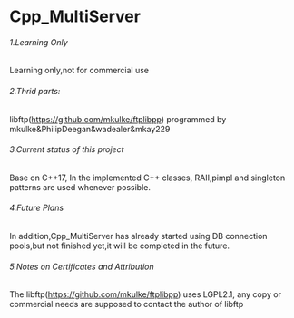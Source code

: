 # Cpp_MultiServer
###### 1.Learning Only
Learning only,not for commercial use
###### 2.Thrid parts:
libftp(https://github.com/mkulke/ftplibpp) programmed by mkulke&PhilipDeegan&wadealer&mkay229

###### 3.Current status of this project
Base on C++17, In the implemented C++ classes, RAII,pimpl and singleton patterns are used whenever possible.
###### 4.Future Plans
In addition,Cpp_MultiServer has already started using DB connection pools,but not finished yet,it will be completed in the future.
###### 5.Notes on Certificates and Attribution
The libftp(https://github.com/mkulke/ftplibpp) uses LGPL2.1, any copy or commercial needs are supposed to contact the author of libftp
